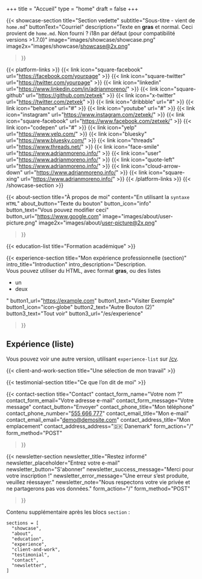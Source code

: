+++
title = "Accueil"
type = "home"
draft = false
+++

{{< showcase-section
    title="Section vedette"
    subtitle="Sous-titre - vient de <code>home.md</code>"
    buttonText="Courriel"
    description="Texte en <strong>gras</strong> et normal. Ceci provient de <code>home.md</code>. Non fourni ? i18n par défaut (pour compatibilité versions >1.7.0)"
    image="images/showcase/showcase.png"
    image2x="images/showcase/showcase@2x.png"
>}}

{{< platform-links >}}
    {{< link icon="square-facebook" url="https://facebook.com/yourpage" >}}
    {{< link icon="square-twitter" url="https://twitter.com/yourpage" >}}
    {{< link icon="linkedin" url="https://www.linkedin.com/in/adrianmoreno/" >}}
    {{< link icon="square-github" url="https://github.com/zetxek" >}}
    {{< link icon="x-twitter" url="https://twitter.com/zetxek" >}}
    {{< link icon="dribbble" url="#" >}}
    {{< link icon="behance" url="#" >}}
    {{< link icon="youtube" url="#" >}}
    {{< link icon="instagram" url="https://www.instagram.com/zetxek/" >}}
    {{< link icon="square-facebook" url="https://www.facebook.com/zetxek/" >}}
    {{< link icon="codepen" url="#" >}}
    {{< link icon="yelp" url="https://www.yelp.com/" >}}
    {{< link icon="bluesky" url="https://www.bluesky.com/" >}}
    {{< link icon="threads" url="https://www.threads.net/" >}}
    {{< link icon="face-smile" url="https://www.adrianmoreno.info/" >}}
    {{< link icon="user" url="https://www.adrianmoreno.info/" >}}
    {{< link icon="quote-left" url="https://www.adrianmoreno.info/" >}}
    {{< link icon="cloud-arrow-down" url="https://www.adrianmoreno.info/" >}}
    {{< link icon="square-xing" url="https://www.adrianmoreno.info/" >}}
{{< /platform-links >}}
{{< /showcase-section >}}

{{< about-section
    title="À propos de moi"
    content="En utilisant la <code>syntaxe HTML</code>"
    about_button="Texte du bouton"
    button_icon="info"
    button_text="Vous pouvez modifier ceci"
    button_url="https://www.google.com"
    image="images/about/user-picture.png"
    image2x="images/about/user-picture@2x.png"
>}}

{{< education-list
    title="Formation académique" >}}

{{< experience-section
    title="Mon expérience professionnelle (section)"
    intro_title="Introduction"
    intro_description="Description.<br>Vous pouvez utiliser du HTML, avec format <strong>gras</strong>, ou des listes <ul><li>un</li><li>deux</li></ul>"
    button1_url="https://example.com"
    button1_text="Visiter Exemple"
    button1_icon="icon-globe"
    button2_text="Autre Bouton (2)"
    button3_text="Tout voir"
    button3_url="/es/experience"
>}}

## Expérience (liste)

Vous pouvez voir une autre version, utilisant `experience-list` sur [/cv](/cv).

{{< client-and-work-section
    title="Une sélection de mon travail" >}}

{{< testimonial-section
    title="Ce que l’on dit de moi" >}}

{{< contact-section
    title="Contact"
    contact_form_name="Votre nom ?"
    contact_form_email="Votre adresse e-mail"
    contact_form_message="Votre message"
    contact_button="Envoyer"
    contact_phone_title="Mon téléphone"
    contact_phone_number="<a href='tel:+555666777'>555 666 777</a>"
    contact_email_title="Mon e-mail"
    contact_email_email="demo@demosite.com"
    contact_address_title="Mon emplacement"
    contact_address_address="🇩🇰 Danemark"
    form_action="/"
    form_method="POST"
>}}

{{< newsletter-section
    newsletter_title="Restez informé"
    newsletter_placeholder="Entrez votre e-mail"
    newsletter_button="S'abonner"
    newsletter_success_message="Merci pour votre inscription !"
    newsletter_error_message="Une erreur s’est produite, veuillez réessayer."
    newsletter_note="Nous respectons votre vie privée et ne partagerons pas vos données."
    form_action="/"
    form_method="POST"
>}}

Contenu supplémentaire après les blocs `section` :

```
sections = [
  "showcase",
  "about",
  "education",
  "experience",
  "client-and-work",
  "testimonial",
  "contact",
  "newsletter",
]
```